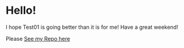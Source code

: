 # Hello!

I hope Test01 is going better than it is for me! Have a great weekend!

Please [See my Repo here](https://github.com/martyheyn)
